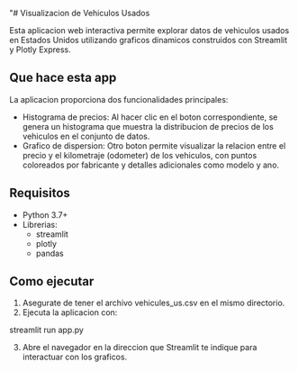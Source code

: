 "# Visualizacion de Vehiculos Usados

Esta aplicacion web interactiva permite explorar datos de vehiculos usados en Estados Unidos utilizando graficos dinamicos construidos con Streamlit y Plotly Express.

## Que hace esta app

La aplicacion proporciona dos funcionalidades principales:

- Histograma de precios: Al hacer clic en el boton correspondiente, se genera un histograma que muestra la distribucion de precios de los vehiculos en el conjunto de datos.
- Grafico de dispersion: Otro boton permite visualizar la relacion entre el precio y el kilometraje (odometer) de los vehiculos, con puntos coloreados por fabricante y detalles adicionales como modelo y ano.

## Requisitos

- Python 3.7+
- Librerias:
  - streamlit
  - plotly
  - pandas


## Como ejecutar

1. Asegurate de tener el archivo vehicules_us.csv en el mismo directorio.
2. Ejecuta la aplicacion con:

streamlit run app.py

3. Abre el navegador en la direccion que Streamlit te indique para interactuar con los graficos.


